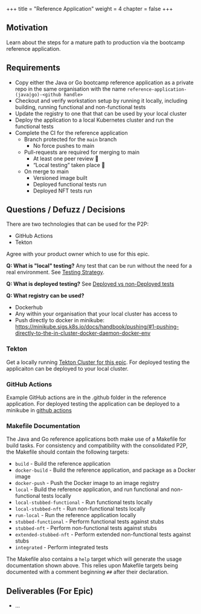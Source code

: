 +++
title = "Reference Application"
weight = 4
chapter = false
+++

## Motivation

Learn about the steps for a mature path to production via the bootcamp reference application.

## Requirements

* Copy either the Java or Go bootcamp reference application as a private repo in the same organisation with the name `reference-application-(java|go)-<github handle>`
* Checkout and verify workstation setup by running it locally, including building, running functional and non-functional tests 
* Update the registry to one that that can be used by your local cluster
* Deploy the application to a local Kubernetes cluster and run the functional tests 
* Complete the CI for the reference application
  * Branch protected for the `main` branch 
    * No force pushes to main
  * Pull-requests are required for merging to main
    * At least one peer review :eyes:
    * “Local testing” taken place :test_tube:
  * On merge to main
    * Versioned image built
    * Deployed functional tests run
    * Deployed NFT tests run


## Questions / Defuzz / Decisions

There are two technologies that can be used for the P2P:
* GitHub Actions
* Tekton

Agree with your product owner which to use for this epic.

**Q: What is "local" testing?** Any test that can be run without the need for a real environment. See [Testing Strategy](/core-p2p/testing-strategy/).

**Q: What is deployed testing?** See [Deployed vs non-Deployed tests](/core-p2p/testing-strategy/#deployed-vs-non-deployed-tests)

**Q: What registry can be used?**
* Dockerhub
* Any within your organisation that your local cluster has access to
* Push directly to docker in minikube: https://minikube.sigs.k8s.io/docs/handbook/pushing/#1-pushing-directly-to-the-in-cluster-docker-daemon-docker-env

### Tekton

Get a locally running [Tekton Cluster for this epic](/bootcamp/setup-and-access/epic-tekton/).
For deployed testing the applicaiton can be deployed to your local cluster.

### GitHub Actions

Example GitHub actions are in the .github folder in the reference application.
For deployed testing the application can be deployed to a minikube in [github actions](https://minikube.sigs.k8s.io/docs/tutorials/setup_minikube_in_github_actions/)

### Makefile Documentation

The Java and Go reference applications both make use of a Makefile for build tasks.  For consistency and compatibility 
with the consolidated P2P, the Makefile should contain the following targets:

* `build` - Build the reference application
* `docker-build` - Build the reference application, and package as a Docker image
* `docker-push` - Push the Docker image to an image registry
* `local` - Build the reference application, and run functional and non-functional tests locally
* `local-stubbed-functional` - Run functional tests locally
* `local-stubbed-nft` - Run non-functional tests locally
* `run-local` - Run the reference application locally
* `stubbed-functional` - Perform functional tests against stubs
* `stubbed-nft` - Perform non-functional tests against stubs
* `extended-stubbed-nft` - Perform extended non-functional tests against stubs
* `integrated` - Perform integrated tests

The Makefile also contains a `help` target which will generate the usage documentation shown above.  This relies upon 
Makefile targets being documented with a comment beginning `##` after their declaration.

## Deliverables (For Epic)

- ... 